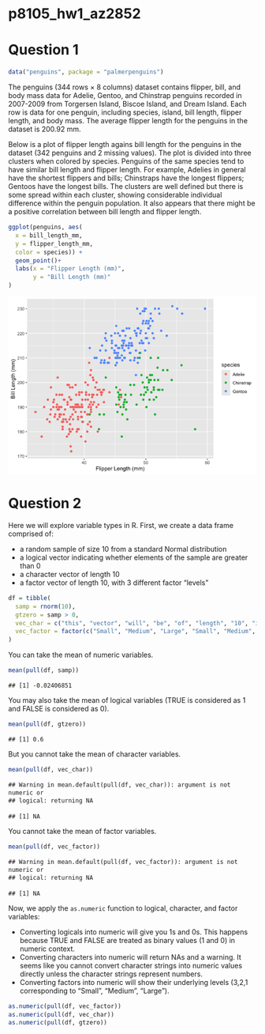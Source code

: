 p8105_hw1_az2852
================

# Question 1

``` r
data("penguins", package = "palmerpenguins")
```

The penguins (344 rows × 8 columns) dataset contains flipper, bill, and
body mass data for Adelie, Gentoo, and Chinstrap penguins recorded in
2007-2009 from Torgersen Island, Biscoe Island, and Dream Island. Each
row is data for one penguin, including species, island, bill length,
flipper length, and body mass. The average flipper length for the
penguins in the dataset is 200.92 mm.

Below is a plot of flipper length agains bill length for the penguins in
the dataset (342 penguins and 2 missing values). The plot is divided
into three clusters when colored by species. Penguins of the same
species tend to have similar bill length and flipper length. For
example, Adelies in general have the shortest flippers and bills;
Chinstraps have the longest flippers; Gentoos have the longest bills.
The clusters are well defined but there is some spread within each
cluster, showing considerable individual difference within the penguin
population. It also appears that there might be a positive correlation
between bill length and flipper length.

``` r
ggplot(penguins, aes(
  x = bill_length_mm,
  y = flipper_length_mm, 
  color = species)) + 
  geom_point()+
  labs(x = "Flipper Length (mm)", 
       y = "Bill Length (mm)" 
)
```

![](p8105_hw1_az2852_files/figure-gfm/scatterplot-1.png)<!-- -->

# Question 2

Here we will explore variable types in R. First, we create a data frame
comprised of:

- a random sample of size 10 from a standard Normal distribution
- a logical vector indicating whether elements of the sample are greater
  than 0
- a character vector of length 10
- a factor vector of length 10, with 3 different factor “levels”

``` r
df = tibble(
  samp = rnorm(10),
  gtzero = samp > 0,
  vec_char = c("this", "vector", "will", "be", "of", "length", "10", "isn't", "it", "?"),
  vec_factor = factor(c("Small", "Medium", "Large", "Small", "Medium", "Large", "Small", "Medium", "Large", "Medium")),
)
```

You can take the mean of numeric variables.

``` r
mean(pull(df, samp))
```

    ## [1] -0.02406851

You may also take the mean of logical variables (TRUE is considered as 1
and FALSE is considered as 0).

``` r
mean(pull(df, gtzero))
```

    ## [1] 0.6

But you cannot take the mean of character variables.

``` r
mean(pull(df, vec_char))
```

    ## Warning in mean.default(pull(df, vec_char)): argument is not numeric or
    ## logical: returning NA

    ## [1] NA

You cannot take the mean of factor variables.

``` r
mean(pull(df, vec_factor))
```

    ## Warning in mean.default(pull(df, vec_factor)): argument is not numeric or
    ## logical: returning NA

    ## [1] NA

Now, we apply the `as.numeric` function to logical, character, and
factor variables:

- Converting logicals into numeric will give you 1s and 0s. This happens
  because TRUE and FALSE are treated as binary values (1 and 0) in
  numeric context.
- Converting characters into numeric will return NAs and a warning. It
  seems like you cannot convert character strings into numeric values
  directly unless the character strings represent numbers.
- Converting factors into numeric will show their underlying levels
  (3,2,1 corresponding to “Small”, “Medium”, “Large”).

``` r
as.numeric(pull(df, vec_factor))
as.numeric(pull(df, vec_char))
as.numeric(pull(df, gtzero))
```
